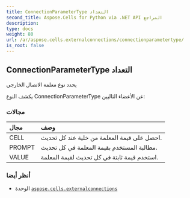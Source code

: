 ```yaml
---
title: ConnectionParameterType التعداد
second_title: Aspose.Cells for Python via .NET API المراجع
description:
type: docs
weight: 80
url: /ar/aspose.cells.externalconnections/connectionparametertype/
is_root: false
---
```

##  ConnectionParameterType التعداد
يحدد نوع معلمة الاتصال الخارجي



يكشف النوع ConnectionParameterType عن الأعضاء التاليين:

###  مجالات
| مجال| وصف|
| :- | :- |
| CELL | احصل على قيمة المعلمة من خلية عند كل تحديث.|
| PROMPT | مطالبة المستخدم بقيمة المعلمة في كل تحديث.|
| VALUE | استخدم قيمة ثابتة في كل تحديث لقيمة المعلمة.|



###  أنظر أيضا
* الوحدة [`aspose.cells.externalconnections`](..)
